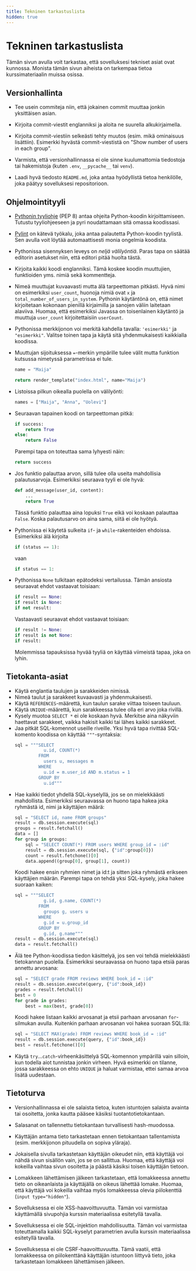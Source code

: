 ```yaml
---
title: Tekninen tarkastuslista
hidden: true
---
```


# Tekninen tarkastuslista

Tämän sivun avulla voit tarkastaa, että sovelluksesi tekniset asiat ovat kunnossa. Monista tämän sivun aiheista on tarkempaa tietoa kurssimateriaalin muissa osissa.

## Versionhallinta

* Tee usein commiteja niin, että jokainen commit muuttaa jonkin yksittäisen asian.

* Kirjoita commit-viestit englanniksi ja aloita ne suurella alkukirjaimella.

* Kirjoita commit-viestiin selkeästi tehty muutos (esim. mikä ominaisuus lisättiin). Esimerkki hyvästä commit-viestistä on "Show number of users in each group".

* Varmista, että versionhallinnassa ei ole sinne kuulumattomia tiedostoja tai hakemistoja (kuten `.env`, `__pycache__` tai `venv`).

* Laadi hyvä tiedosto `README.md`, joka antaa hyödyllistä tietoa henkilölle, joka päätyy sovelluksesi repositorioon.

## Ohjelmointityyli

* [Pythonin tyyliohje](https://www.python.org/dev/peps/pep-0008/) (PEP 8) antaa ohjeita Python-koodin kirjoittamiseen. Tutustu tyyliohjeeseen ja pyri noudattamaan sitä omassa koodissasi.

* [Pylint](pylint.html) on kätevä työkalu, joka antaa palautetta Python-koodin tyylistä. Sen avulla voit löytää automaattisesti monia ongelmia koodista.

* Pythonissa sisennyksen leveys on *neljä välilyöntiä*. Paras tapa on säätää editorin asetukset niin, että editori pitää huolta tästä.

* Kirjoita kaikki koodi englanniksi. Tämä koskee koodin muuttujien, funktioiden yms. nimiä sekä kommentteja.

* Nimeä muuttujat kuvaavasti mutta älä tarpeettoman pitkästi. Hyvä nimi on esimerkiksi `user_count`, huonoja nimiä ovat `x` ja `total_number_of_users_in_system`. Pythonin käytäntönä on, että nimet kirjoitetaan kokonaan pienillä kirjaimilla ja sanojen väliin laitetaan alaviiva. Huomaa, että esimerkiksi Javassa on toisenlainen käytäntö ja muuttuja `user_count` kirjoitettaisiin `userCount`.

* Pythonissa merkkijonon voi merkitä kahdella tavalla: `'esimerkki'` ja `"esimerkki"`. Valitse toinen tapa ja käytä sitä yhdenmukaisesti kaikkialla koodissa.

* Muuttujan sijoituksessa `=`-merkin ympärille tulee välit mutta funktion kutsussa nimetyssä parametrissa ei tule.
  ```python
  name = "Maija"
  ```
  ```python
  return render_template("index.html", name="Maija")
  ```
* Listoissa pilkun oikealla puolella on välilyönti:
  ```python
  names = ["Maija", "Anna", "Uolevi"]  
  ```
* Seuraavan tapainen koodi on tarpeettoman pitkä:
  ```python
  if success:
      return True
  else:
      return False
  ```
  Parempi tapa on toteuttaa sama lyhyesti näin:
  ```python
  return success
  ```
* Jos funktio palauttaa arvon, sillä tulee olla useita mahdollisia palautusarvoja. Esimerkiksi seuraava tyyli ei ole hyvä:
  ```python
  def add_message(user_id, content):
      ...
      return True
  ```
  Tässä funktio palauttaa aina lopuksi `True` eikä voi koskaan palauttaa `False`. Koska palautusarvo on aina sama, siitä ei ole hyötyä.
* Pythonissa ei käytetä sulkeita `if`- ja `while`-rakenteiden ehdoissa. Esimerkiksi älä kirjoita
  ```python
  if (status == 1):
  ```
  vaan
  ```python
  if status == 1:
  ```
* Pythonissa `None` tulkitaan epätodeksi vertailussa. Tämän ansiosta seuraavat ehdot vastaavat toisiaan:
  ```python
  if result == None:
  if result is None:
  if not result:
  ```
  Vastaavasti seuraavat ehdot vastaavat toisiaan:
  ```python
  if result != None:
  if result is not None:
  if result:
  ```
  Molemmissa tapauksissa hyvää tyyliä on käyttää viimeistä tapaa, joka on lyhin.
  
## Tietokanta-asiat

* Käytä englantia taulujen ja sarakkeiden nimissä.
* Nimeä taulut ja sarakkeet kuvaavasti ja yhdenmukaisesti.
* Käytä `REFERENCES`-määrettä, kun taulun sarake viittaa toiseen tauluun.
* Käytä `UNIQUE`-määrettä, kun sarakkeessa tulee olla eri arvo joka rivillä.
* Kysely muotoa `SELECT *` ei ole koskaan hyvä. Merkitse aina näkyviin haettavat sarakkeet, vaikka hakisit kaikki tai lähes kaikki sarakkeet.
* Jaa pitkät SQL-komennot useille riveille. Yksi hyvä tapa rivittää SQL-komento koodissa on käyttää `"""`-syntaksia:
  ```python
  sql = """SELECT
             u.id, COUNT(*)
           FROM
             users u, messages m
           WHERE
             u.id = m.user_id AND m.status = 1
           GROUP BY
             u.id"""
  ```
* Hae kaikki tiedot yhdellä SQL-kyselyllä, jos se on mielekkäästi mahdollista. Esimerkiksi seuraavassa on huono tapa hakea joka ryhmästä id, nimi ja käyttäjien määrä:
  ```python
  sql = "SELECT id, name FROM groups"
  result = db.session.execute(sql)
  groups = result.fetchall()
  data = []
  for group in groups:
      sql = "SELECT COUNT(*) FROM users WHERE group_id = :id"
      result = db.session.execute(sql, {"id":group[0]})
      count = result.fetchone()[0]
      data.append((group[0], group[1], count))
  ```
  Koodi hakee ensin ryhmien nimet ja id:t ja sitten joka ryhmästä erikseen käyttäjien määrän. Parempi tapa on tehdä yksi SQL-kysely, joka hakee suoraan kaiken:
  ```python
  sql = """SELECT
             g.id, g.name, COUNT(*)
           FROM
             groups g, users u
           WHERE
             g.id = u.group_id
           GROUP BY
             g.id, g.name"""
  result = db.session.execute(sql)
  data = result.fetchall()
  ```
* Älä tee Python-koodissa tiedon käsittelyä, jos sen voi tehdä mielekkäästi tietokannan puolella. Esimerkiksi seuraavassa on huono tapa etsiä paras annettu arvosana:
  ```python
  sql = "SELECT grade FROM reviews WHERE book_id = :id"
  result = db.session.execute(query, {"id":book_id})
  grades = result.fetchall()
  best = 0
  for grade in grades:
      best = max(best, grade[0])
  ```
  Koodi hakee listaan kaikki arvosanat ja etsii parhaan arvosanan `for`-silmukan avulla. Kuitenkin parhaan arvosanan voi hakea suoraan SQL:llä:
  ```python
  sql = "SELECT MAX(grade) FROM reviews WHERE book_id = :id"
  result = db.session.execute(query, {"id":book_id})
  best = result.fetchone()[0]
  ```  
* Käytä `try`...`catch`-virheenkäsittelyä SQL-komennon ympärillä vain silloin, kun todella aiot tunnistaa jonkin virheen. Hyvä esimerkki on tilanne, jossa sarakkeessa on ehto `UNIQUE` ja haluat varmistaa, ettei samaa arvoa lisätä uudestaan.

## Tietoturva

* Versionhallinnassa ei ole salaista tietoa, kuten istuntojen salaista avainta tai osoitetta, jonka kautta pääsee käsiksi tuotantotietokantaan.

* Salasanat on tallennettu tietokantaan turvallisesti hash-muodossa.

* Käyttäjän antama tieto tarkastetaan ennen tietokantaan tallentamista (esim. merkkijonon pituudella on sopiva yläraja).

* Jokaisella sivulla tarkastetaan käyttäjän oikeudet niin, että käyttäjä voi nähdä sivun sisällön vain, jos se on sallittua. Huomaa, että käyttäjä voi kokeilla vaihtaa sivun osoitetta ja päästä käsiksi toisen käyttäjän tietoon.

* Lomakkeen lähettämisen jälkeen tarkastetaan, että lomakkeessa annettu tieto on oikeanlaista ja käyttäjällä on oikeus lähettää lomake. Huomaa, että käyttäjä voi kokeilla vaihtaa myös lomakkeessa olevia piilokenttiä (`input type="hidden"`).

* Sovelluksessa ei ole XSS-haavoittuvuutta. Tämän voi varmistaa käyttämällä sivupohjia kurssin materiaalissa esitetyllä tavalla.

* Sovelluksessa ei ole SQL-injektion mahdollisuutta. Tämän voi varmistaa toteuttamalla kaikki SQL-kyselyt parametrien avulla kurssin materiaalissa esitetyllä tavalla.

* Sovelluksessa ei ole CSRF-haavoittuvuutta. Tämä vaatii, että lomakkeessa on piilokenttänä käyttäjän istuntoon liittyvä tieto, joka tarkastetaan lomakkeen lähettämisen jälkeen.
